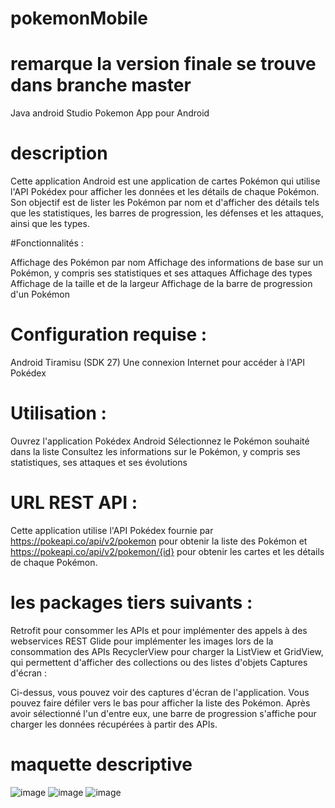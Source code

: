 # pokemonMobile
# remarque la version finale se trouve dans branche master 
Java android Studio 
Pokemon App pour Android
# description 
Cette application Android est une application de cartes Pokémon qui utilise l'API Pokédex pour afficher les données et les détails de chaque Pokémon. Son objectif est de lister les Pokémon par nom et d'afficher des détails tels que les statistiques, les barres de progression, les défenses et les attaques, ainsi que les types.

#Fonctionnalités :

Affichage des Pokémon par nom
Affichage des informations de base sur un Pokémon, y compris ses statistiques et ses attaques
Affichage des types
Affichage de la taille et de la largeur
Affichage de la barre de progression d'un Pokémon

# Configuration requise :

Android Tiramisu (SDK 27)
Une connexion Internet pour accéder à l'API Pokédex

# Utilisation :

Ouvrez l'application Pokédex Android
Sélectionnez le Pokémon souhaité dans la liste
Consultez les informations sur le Pokémon, y compris ses statistiques, ses attaques et ses évolutions

# URL REST API :

Cette application utilise l'API Pokédex fournie par https://pokeapi.co/api/v2/pokemon pour obtenir la liste des Pokémon et https://pokeapi.co/api/v2/pokemon/{id} pour obtenir les cartes et les détails de chaque Pokémon. 

# les packages tiers suivants :

Retrofit pour consommer les APIs et pour implémenter des appels à des webservices REST
Glide pour implémenter les images lors de la consommation des APIs
RecyclerView pour charger la ListView et GridView, qui permettent d'afficher des collections ou des listes d'objets
Captures d'écran :

Ci-dessus, vous pouvez voir des captures d'écran de l'application. Vous pouvez faire défiler vers le bas pour afficher la liste des Pokémon. Après avoir sélectionné l'un d'entre eux, une barre de progression s'affiche pour charger les données récupérées à partir des APIs.






# maquette descriptive 
![image](https://user-images.githubusercontent.com/61750815/225914365-6122f800-047e-49a7-badc-351ae541bbb2.png)
![image](https://user-images.githubusercontent.com/61750815/225914402-be0bf7e6-1ef2-4493-8e3d-c5eb5f548005.png)
![image](https://user-images.githubusercontent.com/61750815/225914572-a8ee2619-5304-43a7-b662-ea73e14c423f.png)


